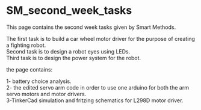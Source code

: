 # SM_second_week_tasks

This page contains the second week tasks given by Smart Methods.

The first task is to build a car wheel motor driver for the purpose of creating a fighting robot.  
Second task is to design a robot eyes using LEDs.  
Third task is to design the power system for the robot.   

the page contains:

1- battery choice analysis.  
2- the edited servo arm code in order to use one arduino for both the arm servo motors and motor drivers.  
3-TinkerCad simulation and fritzing schematics for L298D motor driver.  
